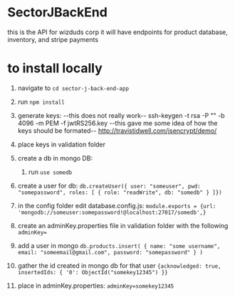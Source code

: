 # SectorJBackEnd
this is the API for wizduds corp it will have endpoints for product database, inventory, and stripe payments  
# to install locally 
1. navigate to ``` cd sector-j-back-end-app ```
2. run ``` npm install ```
3. generate keys:
    --this does not really work--
    ssh-keygen -t rsa -P "" -b 4096 -m PEM -f jwtRS256.key
    --this gave me some idea of how the keys should be formated--
    http://travistidwell.com/jsencrypt/demo/
4. place keys in validation folder 
5. create a db in mongo DB: 
   1. run ``` use somedb ```
6. create a user for db:
    ```db.createUser({ user: "someuser", pwd: "somepassword", roles: [ { role: "readWrite", db: "somedb" } ]}) ```
7. in the config folder edit database.config.js: 
   ```module.exports = {url: 'mongodb://someuser:somepassword!@localhost:27017/somedb',} ```

8. create an adminKey.properties file in validation folder with the following
   ``` adminKey= ```

9.  add a user in mongo 
   ``` db.products.insert( { name: "some username", email: "someemail@gmail.com", password: "somepassword" } ) ```

10. gather the id created in mongo db for that user
    ```{acknowledged: true, insertedIds: { '0': ObjectId("somekey12345") }} ```

11.  place in adminKey.properties: ``` adminKey=somekey12345 ```